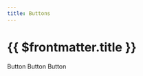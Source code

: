 ```yaml
---
title: Buttons
---
```


# {{ $frontmatter.title }}

<docs-example>
  <demo-button>Button</demo-button>
  <demo-button display="plain">Button</demo-button>
  <demo-button display="outline">Button</demo-button>
</docs-example>
